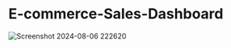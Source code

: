 # E-commerce-Sales-Dashboard

![Screenshot 2024-08-06 222620](https://github.com/user-attachments/assets/4bb85a97-c0af-4cff-9526-16a8b516c608)

